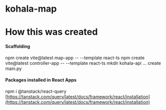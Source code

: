 # kohala-map

# How this was created

#### Scaffolding

npm create vite@latest map-app -- --template react-ts
npm create vite@latest controller-app -- --template react-ts
mkdir kohala-api ... create main.py

#### Packages installed in React Apps

npm i @tanstack/react-query
[https://tanstack.com/query/latest/docs/framework/react/installation](https://tanstack.com/query/latest/docs/framework/react/installation)


